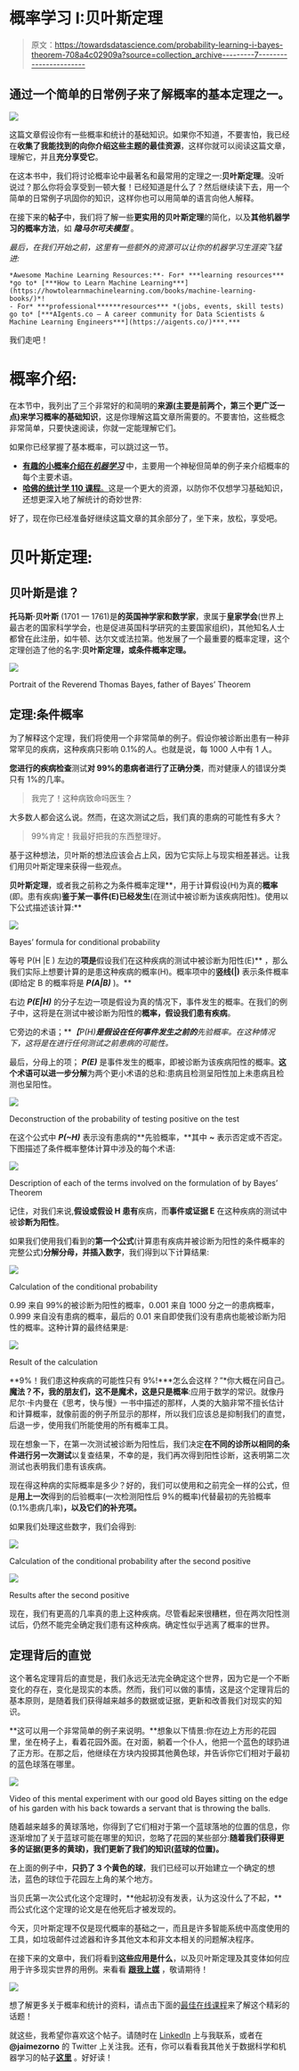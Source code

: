 # 概率学习 I:贝叶斯定理

> 原文：<https://towardsdatascience.com/probability-learning-i-bayes-theorem-708a4c02909a?source=collection_archive---------7----------------------->

## 通过一个简单的日常例子来了解概率的基本定理之一。

![](img/4ad4bd052316d75c7010457dd53f3a2a.png)

这篇文章假设你有一些概率和统计的基础知识。如果你不知道，不要害怕，我已经在**收集了我能找到的向你介绍这些主题的最佳资源**，这样你就可以阅读这篇文章，理解它，并且**充分享受它**。

在这本书中，我们将讨论概率论中最著名和最常用的定理之一:**贝叶斯定理**。没听说过？那么你将会享受到一顿大餐！已经知道是什么了？然后继续读下去，用一个简单的日常例子巩固你的知识，这样你也可以用简单的语言向他人解释。

在接下来的**帖子**中，我们将了解一些**更实用的贝叶斯定理**的简化，以及**其他机器学习的概率方法**，如 ***隐马尔可夫模型*** 。

*最后，在我们开始之前，这里有一些额外的资源可以让你的机器学习生涯突飞猛进:*

```
*Awesome Machine Learning Resources:**- For* ***learning resources*** *go to* [***How to Learn Machine Learning***](https://howtolearnmachinelearning.com/books/machine-learning-books/)*! 
- For* ***professional******resources*** *(jobs, events, skill tests) go to* [***AIgents.co — A career community for Data Scientists & Machine Learning Engineers***](https://aigents.co/)***.***
```

我们走吧！

# 概率介绍:

在本节中，我列出了三个非常好的和简明的**来源(主要是前两个，第三个更广泛一点)来学习概率的基础知识**，这是你理解这篇文章所需要的。不要害怕，这些概念非常简单，只要快速阅读，你就一定能理解它们。

如果你已经掌握了基本概率，可以跳过这一节。

*   [**有趣的小概率介绍在*机器学习***](http://www.mbmlbook.com/MurderMystery.html) 中，主要用一个神秘但简单的例子来介绍概率的每个主要术语。
*   [**哈佛的统计学 110 课程**。](https://projects.iq.harvard.edu/stat110/home)这是一个更大的资源，以防你不仅想学习基础知识，还想更深入地了解统计的奇妙世界:

好了，现在你已经准备好继续这篇文章的其余部分了，坐下来，放松，享受吧。

# 贝叶斯定理:

## 贝叶斯是谁？

**托马斯·贝叶斯** (1701 — 1761)是**的英国神学家和数学家**，隶属于**皇家学会**(世界上最古老的国家科学学会，也是促进英国科学研究的主要国家组织)，其他知名人士都曾在此注册，如牛顿、达尔文或法拉第。他发展了一个最重要的概率定理，这个定理创造了他的名字:**贝叶斯定理，或条件概率定理。**

![](img/e747106ddefbd4d50e2e387316d6c84e.png)

Portrait of the Reverend Thomas Bayes, father of Bayes’ Theorem

## 定理:条件概率

为了解释这个定理，我们将使用一个非常简单的例子。假设你被诊断出患有一种非常罕见的疾病，这种疾病只影响 0.1%的人。也就是说，每 1000 人中有 1 人。

**您进行的疾病检查**测试**对 99%的患病者进行了正确分类**，而对健康人的错误分类只有 1%的几率。

> 我完了！这种病致命吗医生？

大多数人都会这么说。然而，在这次测试之后，我们真的患病的可能性有多大？

> 99%肯定！我最好把我的东西整理好。

基于这种想法，贝叶斯的想法应该会占上风，因为它实际上与现实相差甚远。让我们用贝叶斯定理来获得一些观点。

**贝叶斯定理**，或者我之前称之为条件概率定理**，用于计算假设(H)为真的**概率**(即。患有疾病)**鉴于某一事件(E)已经发生**(在测试中被诊断为该疾病阳性)。使用以下公式描述该计算:**

![](img/994e43bf6b98f0dad7485a1b7a2cd57f.png)

Bayes’ formula for conditional probability

等号 P(H |E ) 左边的**项是**假设我们在这种疾病的测试中被诊断为阳性(E)** ，那么我们实际上想要计算的是患这种疾病的概率(H)。概率项中的**竖线(|)** 表示条件概率(即给定 B 的概率将是 ***P(A|B)*** )。**

右边 ***P(E|H)*** 的分子左边一项是假设为真的情况下，事件发生的概率。在我们的例子中，这将是在测试中被诊断为阳性的**概率，假设我们患有疾病**。

它旁边的术语；***【P(H)***是假设在任何事件发生之前的**先验概率。在这种情况下，这将是在进行任何测试之前患病的可能性。**

最后，分母上的项； ***P(E)*** 是事件发生的概率，即被诊断为该疾病阳性的概率。**这个术语可以进一步分解**为两个更小术语的总和:患病且检测呈阳性加上未患病且检测也呈阳性。

![](img/4c9bd228a3350500deeb68e43a64940a.png)

Deconstruction of the probability of testing positive on the test

在这个公式中 ***P(~H)*** 表示没有患病的**先验概率，**其中 ***~*** 表示否定或不否定。下图描述了条件概率整体计算中涉及的每个术语:

![](img/8d654e1aaecdefd42f7971c2f6b30dac.png)

Description of each of the terms involved on the formulation of by Bayes’ Theorem

记住，对我们来说,**假设或假设 H 患有**疾病，而**事件或证据 E** 在这种疾病的测试中被**诊断为阳性**。

如果我们使用我们看到的**第一个公式**(计算患有疾病并被诊断为阳性的条件概率的完整公式)**分解分母，并插入数字**，我们得到以下计算结果:

![](img/e13dbdd81311d2f7ebd05edbb51bb2b7.png)

Calculation of the conditional probability

0.99 来自 99%的被诊断为阳性的概率，0.001 来自 1000 分之一的患病概率，0.999 来自没有患病的概率，最后的 0.01 来自即使我们没有患病也能被诊断为阳性的概率。这种计算的最终结果是:

![](img/4311ac10a40739d2217cac20e9c62b9a.png)

Result of the calculation

**9%！我们患这种疾病的可能性只有 9%!***怎么会这样？”*你大概在问自己。**魔法？**不，我的朋友们，这不是魔术，这是**只是概率**:应用于数学的常识。就像丹尼尔·卡内曼在《思考，快与慢》一书中描述的那样，人类的大脑非常不擅长估计和计算概率，就像前面的例子所显示的那样，所以我们应该总是抑制我们的直觉，后退一步，使用我们所能使用的所有概率工具。

现在想象一下，在第一次测试被诊断为阳性后，我们决定**在不同的诊所以相同的条件进行另一次测试**以复查结果，不幸的是，我们再次得到阳性诊断，这表明第二次测试也表明我们患有该疾病。

现在得这种病的实际概率是多少？好的，我们可以使用和之前完全一样的公式，但是**用上一次**得到的后验概率(一次检测阳性后 9%的概率)代替最初的先验概率 (0.1%患病几率)**，以及它们的补充项。**

如果我们处理这些数字，我们会得到:

![](img/bcf112c080120495ce0a63ef097e457b.png)

Calculation of the conditional probability after the second positive

![](img/9c52690adabad539e3474974f57cc90b.png)

Results after the second positive

现在，我们有更高的几率真的患上这种疾病。尽管看起来很糟糕，但在两次阳性测试后，仍然不能完全确定我们患有这种疾病。确定性似乎逃离了概率的世界。

## 定理背后的直觉

这个著名定理背后的直觉是，我们永远无法完全确定这个世界，因为它是一个不断变化的存在，变化是现实的本质。然而，我们可以做的事情，这是这个定理背后的基本原则，是随着我们获得越来越多的数据或证据，更新和改善我们对现实的知识。

**这可以用一个非常简单的例子来说明。**想象以下情景:你在边上方形的花园里，坐在椅子上，看着花园外面。在对面，躺着一个仆人，他把一个蓝色的球扔进了正方形。在那之后，他继续在方块内投掷其他黄色球，并告诉你它们相对于最初的蓝色球落在哪里。

![](img/715ca6813e690ef5e85e58b991e9b895.png)

Video of this mental experiment with our good old Bayes sitting on the edge of his garden with his back towards a servant that is throwing the balls.

随着越来越多的黄球落地，你得到了它们相对于第一个蓝球落地的位置的信息，你逐渐增加了关于蓝球可能在哪里的知识，忽略了花园的某些部分:**随着我们获得更多的证据(更多的黄球)，我们更新了我们的知识(蓝球的位置)。**

在上面的例子中，**只扔了 3 个黄色的球**，我们已经可以开始建立一个确定的想法，蓝色的球位于花园左上角的某个地方。

当贝氏第一次公式化这个定理时，**他起初没有发表，认为这没什么了不起，**而公式化这个定理的论文是在他死后才被发现的。

今天，贝叶斯定理不仅是现代概率的基础之一，而且是许多智能系统中高度使用的工具，如垃圾邮件过滤器和许多其他文本和非文本相关的问题解决程序。

在接下来的文章中，我们将看到**这些应用是什么**，以及贝叶斯定理及其变体如何应用于许多现实世界的用例。来看看 [**跟我上媒**](https://medium.com/@jaimezornoza) ，敬请期待！

![](img/30fd77b071e5df6dced55e395e40585e.png)

想了解更多关于概率和统计的资料，请点击下面的[最佳在线课程](https://howtolearnmachinelearning.com/online-courses/statistics-and-probability-courses/)来了解这个精彩的话题！

就这些，我希望你喜欢这个帖子。请随时在 [LinkedIn](https://www.linkedin.com/in/jaime-zornoza/) 上与我联系，或者在 **@jaimezorno** 的 Twitter 上关注我。还有，你可以看看我其他关于数据科学和机器学习的帖子[**这里**](https://medium.com/@jaimezornoza) 。好好读！